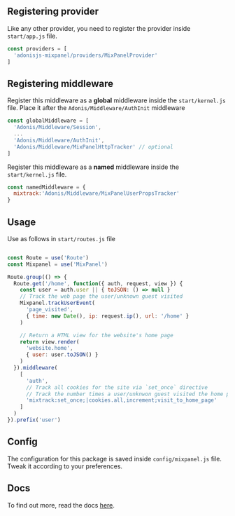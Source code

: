 ## Registering provider

Like any other provider, you need to register the provider inside `start/app.js` file.

```js
const providers = [
  'adonisjs-mixpanel/providers/MixPanelProvider'
]
```

## Registering middleware

Register this middleware as a **global** middleware inside the `start/kernel.js` file. Place it after the `Adonis/Middleware/AuthInit` middleware

```js
const globalMiddleware = [
  'Adonis/Middleware/Session',
  ...
  'Adonis/Middleware/AuthInit',
  'Adonis/Middleware/MixPanelHttpTracker' // optional
]
```

Register this middleware as a **named** middleware inside the `start/kernel.js` file.

```js
const namedMiddleware = {
  mixtrack:'Adonis/Middleware/MixPanelUserPropsTracker'
}
```

## Usage

Use as follows in `start/routes.js` file

```js

const Route = use('Route')
const Mixpanel = use('MixPanel')

Route.group(() => {
  Route.get('/home', function({ auth, request, view }) {
    const user = auth.user || { toJSON: () => null }
    // Track the web page the user/unknown guest visited
    Mixpanel.trackUserEvent(
      'page_visited',
      { time: new Date(), ip: request.ip(), url: '/home' }
    )

    // Return a HTML view for the website's home page
    return view.render(
      'website.home',
      { user: user.toJSON() }
    )
  }).middleware(
    [
      'auth',
      // Track all cookies for the site via `set_once` directive
      // Track the number times a user/unknwon guest visited the home page via `increment`
      'mixtrack:set_once;|cookies.all,increment;visit_to_home_page'
    ]
  )
}).prefix('user')

```

## Config

The configuration for this package is saved inside `config/mixpanel.js` file. Tweak it according to your preferences.

## Docs

To find out more, read the docs [here](https://github.com/stitchng/adonis-mixpanel).
